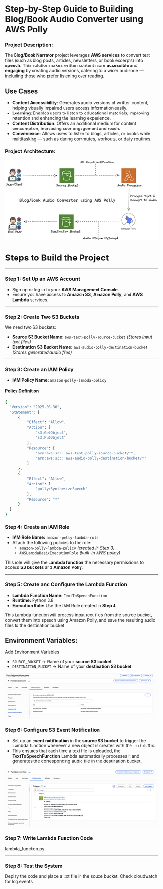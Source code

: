 # Step-by-Step Guide to Building Blog/Book Audio Converter using AWS Polly

### Project Description:

The **Blog/Book Narrator** project leverages **AWS services** to convert text files (such as blog posts, articles, newsletters, or book excerpts) into **speech**. This solution makes written content more **accessible** and **engaging** by creating audio versions, catering to a wider audience — including those who prefer listening over reading.

## Use Cases

- **Content Accessibility**: Generates audio versions of written content, helping visually impaired users access information easily.
- **Learning**: Enables users to listen to educational materials, improving retention and enhancing the learning experience.
- **Content Distribution**: Offers an additional medium for content consumption, increasing user engagement and reach.
- **Convenience**: Allows users to listen to blogs, articles, or books while multitasking — such as during commutes, workouts, or daily routines.

### Project Architecture:

![alt text](amazon_polly_architecture.png)

# Steps to Build the Project

---

### **Step 1: Set Up an AWS Account**
- Sign up or log in to your **AWS Management Console**.
- Ensure you have access to **Amazon S3**, **Amazon Polly**, and **AWS Lambda** services.

---

### **Step 2: Create Two S3 Buckets**
We need two S3 buckets:  
- **Source S3 Bucket Name:** `aws-text-polly-source-bucket` *(Stores input text files)*  
- **Destination S3 Bucket Name:** `aws-audio-polly-destination-bucket` *(Stores generated audio files)*  

---

### **Step 3: Create an IAM Policy**
- **IAM Policy Name:** `amazon-polly-lambda-policy`

#### **Policy Definition**

  ```bash
  {
    "Version": "2025-08-30",
    "Statement": [
        {
            "Effect": "Allow",
            "Action": [
                "s3:GetObject",
                "s3:PutObject"
            ],
            "Resource": [
                "arn:aws:s3:::aws-text-polly-source-bucket/*",
                "arn:aws:s3:::aws-audio-polly-destination-bucket/*"
            ]
        },
        {
            "Effect": "Allow",
            "Action": [
                "polly:SynthesizeSpeech"
            ],
            "Resource": "*"
        }
    ]
  } 
  ```

### Step 4: Create an IAM Role
- **IAM Role Name:** `amazon-polly-lambda-role`  
- Attach the following policies to the role:  
  - `amazon-polly-lambda-policy` *(created in Step 3)*  
  - `AWSLambdaBasicExecutionRole` *(built-in AWS policy)*  

This role will give the **Lambda function** the necessary permissions to access **S3 buckets** and **Amazon Polly**.

---

### Step 5: Create and Configure the Lambda Function
- **Lambda Function Name:** `TextToSpeechFunction`  
- **Runtime:** Python 3.8  
- **Execution Role:** Use the IAM Role created in **Step 4**  

This Lambda function will process input text files from the source bucket, convert them into speech using Amazon Polly, and save the resulting audio files to the destination bucket.

## Environment Variables:
Add Environment Variables
  - `SOURCE_BUCKET` → Name of your **source S3 bucket**  
  - `DESTINATION_BUCKET` → Name of your **destination S3 bucket**  

![alt text](<Screenshot 2025-08-31 at 00.48.07.png>)

### Step 6: Configure S3 Event Notification
- Set up an **event notification** in the **source S3 bucket** to trigger the Lambda function whenever a new object is created with the `.txt` suffix.  
- This ensures that each time a text file is uploaded, the **TextToSpeechFunction** Lambda automatically processes it and generates the corresponding audio file in the destination bucket.


![alt text](<Screenshot 2025-08-31 at 01.01.42.png>)

### Step 7: Write Lambda Function Code 
lambda_function.py

---

### Step 8: Test the System
  Deplay the code and place a .txt file in the souce bucket.
  Check cloudwatch for log events.